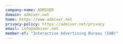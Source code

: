 ```yaml
---
company-name: ADMIXER
domain: admixer.net
home: https://www.admixer.net
privacy-policy: https://admixer.net/privacy
email: info@admixer.net
member-of: "Interactive Advertising Bureau (IAB)"
---
```




